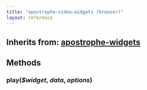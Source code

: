 ```yaml
---
title: "apostrophe-video-widgets (browser)"
layout: reference
---
```

## Inherits from: [apostrophe-widgets](../apostrophe-widgets/browser-apostrophe-widgets.html)

## Methods
### play(*$widget*, *data*, *options*)

